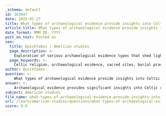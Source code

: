 ```yaml
---
_schema: default
id: 163647
date: 2025-01-27
title: What types of archaeological evidence provide insights into Celtic religious practices?
article_title: What types of archaeological evidence provide insights into Celtic religious practices?
date_format: MMM DD, YYYY
post_on_text: Posted on
seo:
  title: QuickTakes | American studies
  page_description: >-
    Exploration of various archaeological evidence types that shed light on Celtic religious practices, including artifacts, sacred sites, burial methods, inscriptions, ritual objects, and artistic expressions.
  page_keywords: >-
    Celtic religion, archaeological evidence, sacred sites, burial practices, artifacts, Celtic inscriptions, ritual objects, Celtic art, Gundestrup Cauldron, hill forts, temples, grave goods, cosmology
author: QuickTakes
question: >-
    What types of archaeological evidence provide insights into Celtic religious practices?
answer: >-
    Archaeological evidence provides significant insights into Celtic religious practices, revealing aspects of their beliefs, rituals, and connections with nature. Here are some key types of archaeological evidence that contribute to our understanding of Celtic religion:\n\n1. **Artifacts**: \n   - **Gundestrup Cauldron**: This intricately decorated silver cauldron, discovered in Denmark, is one of the most important artifacts related to Celtic religion. It features depictions of various deities and animalistic figures, suggesting a complex pantheon and a deep connection with nature. The scenes depicted on the cauldron may represent religious rituals or mythological narratives, providing insights into the spiritual life of the Celts.\n\n2. **Sacred Sites**: \n   - **Hill Forts and Temples**: Archaeological sites such as hill forts (e.g., the site of Uffington in England) and temples (e.g., the sanctuary at Gournay-sur-Aronde in France) indicate places of worship and community gatherings. These sites often contain altars, offerings, and other ritualistic items that suggest they were central to Celtic religious practices.\n\n3. **Burial Practices**: \n   - **Celtic Burial Mounds and Graves**: The examination of burial sites reveals a great deal about Celtic beliefs regarding the afterlife. Grave goods, including weapons, jewelry, and pottery, indicate that the Celts believed in an existence beyond death. The presence of human remains and the manner of burial can also provide insights into ritual practices, such as the significance of cremation versus inhumation.\n\n4. **Inscriptions and Symbolism**: \n   - **Celtic Inscriptions**: Inscriptions found on stones and artifacts often reference deities and religious practices. For example, inscriptions mentioning deities like Teutates, Taranis, and Epona provide evidence of the worship of specific gods and the syncretism that occurred with Roman deities through the process of Interpretatio Romana.\n\n5. **Ritual Objects**: \n   - **Tools and Implements**: Items such as ritual knives, offerings, and other ceremonial tools found at various sites suggest specific practices associated with worship and sacrifice. These objects can indicate the types of rituals performed and the significance of certain materials or symbols in Celtic spirituality.\n\n6. **Art and Iconography**: \n   - **Celtic Art**: The intricate designs and motifs found in Celtic art, including spirals, knots, and animal forms, often carry symbolic meanings related to their beliefs and cosmology. These artistic expressions can provide insights into how the Celts viewed their world and their place within it.\n\nIn summary, archaeological evidence such as artifacts, sacred sites, burial practices, inscriptions, ritual objects, and art collectively enrich our understanding of Celtic religious practices. They reveal a complex belief system deeply intertwined with nature, community, and the spiritual world, despite the challenges posed by the reliance on classical sources that often portray the Celts in a biased manner.
subject: American studies
file_name: what-types-of-archaeological-evidence-provide-insights-into-celtic-religious-practices.md
url: /learn/american-studies/questions/what-types-of-archaeological-evidence-provide-insights-into-celtic-religious-practices
score: 9.0
---
```


&nbsp;